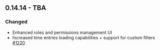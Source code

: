 ## 0.14.14 - TBA

### Changed
- Enhanced roles and permissions management UI
- Increased time entries loading capabilities + support for custom filters [#1220](https://github.com/Puzzlepart/did/issues/1220)